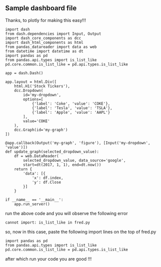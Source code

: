 Sample dashboard file
--------

Thanks, to plotly for making this easy!!!

    import dash
    from dash.dependencies import Input, Output
    import dash_core_components as dcc
    import dash_html_components as html
    from pandas_datareader import data as web
    from datetime import datetime as dt
    import pandas as pd
    from pandas.api.types import is_list_like
    pd.core.common.is_list_like = pd.api.types.is_list_like
    
    app = dash.Dash()
    
    app.layout = html.Div([
        html.H1('Stock Tickers'),
        dcc.Dropdown(
            id='my-dropdown',
            options=[
                {'label': 'Coke', 'value': 'COKE'},
                {'label': 'Tesla', 'value': 'TSLA'},
                {'label': 'Apple', 'value': 'AAPL'}
            ],
            value='COKE'
        ),
        dcc.Graph(id='my-graph')
    ])
    
    @app.callback(Output('my-graph', 'figure'), [Input('my-dropdown', 'value')])
    def update_graph(selected_dropdown_value):
        df = web.DataReader(
            selected_dropdown_value, data_source='google',
            start=dt(2017, 1, 1), end=dt.now())
        return {
            'data': [{
                'x': df.index,
                'y': df.Close
            }]
        }
    
    if __name__ == '__main__':
        app.run_server()

run the above code and you will observe the following error

    cannot import: is_list_like in fred.py

so, now in this case, paste the following import lines on the top of fred.py

    import pandas as pd
    from pandas.api.types import is_list_like
    pd.core.common.is_list_like = pd.api.types.is_list_like
    
after which run your code you are good !!!
    
